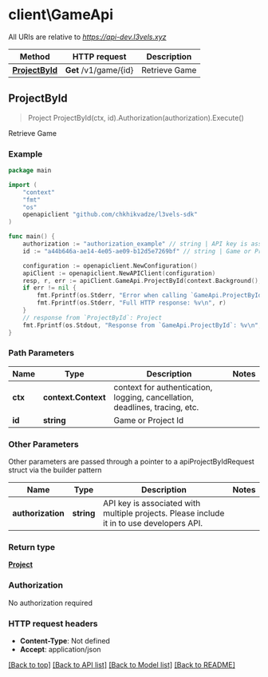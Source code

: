 # client\GameApi

All URIs are relative to *https://api-dev.l3vels.xyz*

Method | HTTP request | Description
------------- | ------------- | -------------
[**ProjectById**](GameApi.md#ProjectById) | **Get** /v1/game/{id} | Retrieve Game



## ProjectById

> Project ProjectById(ctx, id).Authorization(authorization).Execute()

Retrieve Game



### Example

```go
package main

import (
    "context"
    "fmt"
    "os"
    openapiclient "github.com/chkhikvadze/l3vels-sdk"
)

func main() {
    authorization := "authorization_example" // string | API key is associated with multiple projects. Please include it in to use developers API.
    id := "a44b646a-ae14-4e05-ae09-b12d5e7269bf" // string | Game or Project Id

    configuration := openapiclient.NewConfiguration()
    apiClient := openapiclient.NewAPIClient(configuration)
    resp, r, err := apiClient.GameApi.ProjectById(context.Background(), id).Authorization(authorization).Execute()
    if err != nil {
        fmt.Fprintf(os.Stderr, "Error when calling `GameApi.ProjectById``: %v\n", err)
        fmt.Fprintf(os.Stderr, "Full HTTP response: %v\n", r)
    }
    // response from `ProjectById`: Project
    fmt.Fprintf(os.Stdout, "Response from `GameApi.ProjectById`: %v\n", resp)
}
```

### Path Parameters


Name | Type | Description  | Notes
------------- | ------------- | ------------- | -------------
**ctx** | **context.Context** | context for authentication, logging, cancellation, deadlines, tracing, etc.
**id** | **string** | Game or Project Id | 

### Other Parameters

Other parameters are passed through a pointer to a apiProjectByIdRequest struct via the builder pattern


Name | Type | Description  | Notes
------------- | ------------- | ------------- | -------------
 **authorization** | **string** | API key is associated with multiple projects. Please include it in to use developers API. | 


### Return type

[**Project**](Project.md)

### Authorization

No authorization required

### HTTP request headers

- **Content-Type**: Not defined
- **Accept**: application/json

[[Back to top]](#) [[Back to API list]](../README.md#documentation-for-api-endpoints)
[[Back to Model list]](../README.md#documentation-for-models)
[[Back to README]](../README.md)

